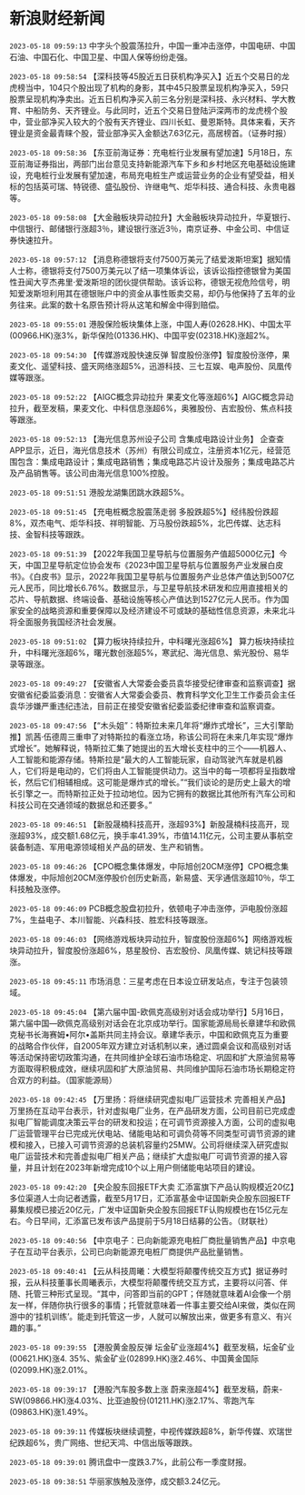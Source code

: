 # 新浪财经新闻
`2023-05-18 09:59:13` 中字头个股震荡拉升，中国一重冲击涨停，中国电研、中国石油、中国石化、中国卫星、中国人保等纷纷走强。

`2023-05-18 09:58:54` 【深科技等45股近五日获机构净买入】近五个交易日的龙虎榜当中，104只个股出现了机构的身影，其中45只股票呈现机构净买入，59只股票呈现机构净卖出。近五日机构净买入前三名分别是深科技、永兴材料、学大教育、中船防务、天齐锂业。与此同时，近五个交易日登陆沪深两市的龙虎榜个股中，营业部净买入较大的个股有天齐锂业、四川长虹、曼恩斯特。具体来看，天齐锂业是资金最青睐个股，营业部净买入金额达7.63亿元，高居榜首。（证券时报）

`2023-05-18 09:58:36` 【东亚前海证券：充电桩行业发展有望加速】5月18日，东亚前海证券指出，两部门出台意见支持新能源汽车下乡和乡村地区充电基础设施建设，充电桩行业发展有望加速，布局充电桩生产或运营业务的企业有望受益，相关标的包括英可瑞、特锐德、盛弘股份、许继电气、炬华科技、通合科技、永贵电器等。

`2023-05-18 09:58:08` 【大金融板块异动拉升】大金融板块异动拉升，华夏银行、中信银行、邮储银行涨超3％，建设银行涨近3％，南京证券、中金公司、中信证券快速拉升。

`2023-05-18 09:57:12` 【消息称德银将支付7500万美元了结爱泼斯坦案】据知情人士称，德银将支付7500万美元以了结一项集体诉讼，该诉讼指控德银曾为美国性丑闻大亨杰弗里·爱泼斯坦的团伙提供帮助。该诉讼称，德银无视危险信号，明知爱泼斯坦利用其在德银账户中的资金从事性贩卖交易，却仍与他保持了五年的业务往来。此案的数十名原告预计将从这笔和解金中得到赔偿。

`2023-05-18 09:55:01` 港股保险板块集体上涨，中国人寿(02628.HK)、中国太平(00966.HK)涨3%，新华保险(01336.HK)、中国平安(02318.HK)涨超2%。

`2023-05-18 09:54:30` 【传媒游戏股快速反弹 智度股份涨停】智度股份涨停，果麦文化、遥望科技、盛天网络涨超5%，迅游科技、三七互娱、电声股份、凤凰传媒等跟涨。

`2023-05-18 09:52:22` 【AIGC概念异动拉升 果麦文化等涨超6%】AIGC概念异动拉升，截至发稿，果麦文化、中科信息涨超6%，奥雅股份、吉宏股份、焦点科技等跟涨。

`2023-05-18 09:52:13` 【海光信息苏州设子公司 含集成电路设计业务】 企查查APP显示，近日，海光信息技术（苏州）有限公司成立，注册资本1亿元，经营范围包含：集成电路设计；集成电路销售；集成电路芯片设计及服务；集成电路芯片及产品销售等。该公司由海光信息100%控股。

`2023-05-18 09:51:51`  港股龙湖集团跳水跌超5%。

`2023-05-18 09:51:45` 【充电桩概念股震荡走弱 多股跌超5%】经纬股份跌超8%，双杰电气、炬华科技、祥明智能、万马股份跌超5%，北巴传媒、达志科技、金智科技等跟跌。

`2023-05-18 09:51:39` 【2022年我国卫星导航与位置服务产值超5000亿元】今天，中国卫星导航定位协会发布《2023中国卫星导航与位置服务产业发展白皮书》。《白皮书》显示，2022年我国卫星导航与位置服务产业总体产值达到5007亿元人民币，同比增长6.76%。数据显示，与卫星导航技术研发和应用直接相关的芯片、导航数据、终端设备、基础设施等核心产值达到1527亿元人民币。作为国家安全的战略资源和重要保障以及经济建设不可或缺的基础性信息资源，未来北斗将全面服务我国经济社会发展。

`2023-05-18 09:51:02` 【算力板块持续拉升，中科曙光涨超6%】 算力板块持续拉升，中科曙光涨超6%，曙光数创涨超5%，寒武纪、海光信息、紫光股份、易华录等跟涨。

`2023-05-18 09:49:27` 【安徽省人大常委会委员袁华接受纪律审查和监察调查】据安徽省纪委监委消息：安徽省人大常委会委员、教育科学文化卫生工作委员会主任袁华涉嫌严重违纪违法，目前正在接受安徽省纪委监委纪律审查和监察调查。

`2023-05-18 09:47:56` 【“木头姐”：特斯拉未来几年将“爆炸式增长”，三大引擎助推】凯茜·伍德周三重申了对特斯拉的看涨立场，称该公司将在未来几年实现“爆炸式增长”。她解释说，特斯拉汇集了她提出的五大增长支柱中的三个——机器人、人工智能和能源存储。特斯拉是“最大的人工智能玩家，自动驾驶汽车就是机器人，它们将是电动的，它们将由人工智能提供动力。这当中的每一项都将呈指数增长，然后它们相辅相成。这可能是爆炸式的增长。”“我们谈论的是历史上最大的增长引擎之一。而特斯拉正处于拉动地位。因为它拥有的数据比其他所有汽车公司和科技公司在交通领域的数据总和还要多。”

`2023-05-18 09:46:51` 【新股晟楠科技高开，涨超93%】新股晟楠科技高开，现涨超93%，成交额1.68亿元，换手率41.39%，市值14.11亿元，公司主要从事航空装备制造、军用电源领域相关产品的研发、生产和销售。

`2023-05-18 09:46:26` 【CPO概念集体爆发，中际旭创20CM涨停】CPO概念集体爆发，中际旭创20CM涨停股价创历史新高，新易盛、天孚通信涨超10％，华工科技触及涨停。

`2023-05-18 09:46:09` PCB概念股盘初拉升，依顿电子冲击涨停，沪电股份涨超7%，生益电子、本川智能、兴森科技、胜宏科技等跟涨。

`2023-05-18 09:46:03` 【网络游戏板块异动拉升，智度股份涨超6%】网络游戏板块异动拉升，智度股份涨超6%，慈星股份、吉宏股份、凤凰传媒、姚记科技等跟涨。

`2023-05-18 09:45:11` 市场消息：三星考虑在日本设立研发站点，专注于包装领域。

`2023-05-18 09:45:04` 【第六届中国-欧佩克高级别对话会成功举行】5月16日，第六届中国—欧佩克高级别对话会在北京成功举行。国家能源局局长章建华和欧佩克秘书长海赛姆•阿尔•盖斯共同主持会议。章建华表示，中国和欧佩克互为重要的战略合作伙伴，自2005年双方建立对话机制以来，通过圆桌会议和高级别对话等活动保持密切政策沟通，在共同维护全球石油市场稳定、巩固和扩大原油贸易等方面取得积极成效，继续巩固和扩大原油贸易、共同维护国际石油市场长期稳定符合双方的利益。（国家能源局）

`2023-05-18 09:42:45` 【万里扬：将继续研究虚拟电厂运营技术 完善相关产品】万里扬在互动平台表示，针对虚拟电厂业务，在产品研发方面，公司目前已完成虚拟电厂智能调度决策云平台的研发和投运；在可调节资源接入方面，公司的虚拟电厂运营管理平台已完成光伏电站、储能电站和可调负荷等不同类型可调节资源的建模和接入，已接入可调节资源的总装机容量约25MW。公司将继续深入研究虚拟电厂运营技术和完善虚拟电厂相关产品；继续扩大虚拟电厂可调节资源的接入容量，并且计划在2023年新增完成10个以上用户侧储能电站项目的建设。

`2023-05-18 09:42:20` 【央企股东回报ETF大卖 汇添富旗下产品认购规模近20亿】多位渠道人士向记者透露，截至5月17日，汇添富基金中证国新央企股东回报ETF募集规模已接近20亿元，广发中证国新央企股东回报ETF认购规模也在15亿元左右。今日早间，汇添富已发布该产品提前于5月18日结募的公告。（财联社）

`2023-05-18 09:40:56` 【中京电子：已向新能源充电桩厂商批量销售产品】中京电子在互动平台表示，公司已向新能源充电桩厂商提供产品批量销售。

`2023-05-18 09:40:41` 【云从科技周曦：大模型将颠覆传统交互方式】据证券时报，云从科技董事长周曦表示，大模型将颠覆传统交互方式，主要将以问答、伴随、托管三种形式呈现。“其中，问答即当前的GPT；伴随就意味着AI会像一个朋友一样，伴随你执行很多的事情；托管就意味着一件事主要交给AI来做，类似在网游中的‘挂机训练’。能走到托管这一步，人就可以解放出来，做更多有意义、有兴趣的事。”

`2023-05-18 09:39:55` 【港股黄金股反弹 坛金矿业涨超4%】截至发稿，坛金矿业(00621.HK)涨4. 35%、紫金矿业(02899.HK)涨2.46%、中国黄金国际(02099.HK)涨2.01%。

`2023-05-18 09:39:17` 【港股汽车股多数上涨 蔚来涨超4%】截至发稿，蔚来-SW(09866.HK)涨4.03%、比亚迪股份(01211.HK)涨2.17%、零跑汽车(09863.HK)涨1.49%。

`2023-05-18 09:39:11` 传媒板块继续调整，中视传媒跌超8%，新华传媒、欢瑞世纪跌超6%，贵广网络、世纪天鸿、中信出版等跟跌。

`2023-05-18 09:39:01` 腾讯盘中一度跌3.7%，此前公布一季度财报。

`2023-05-18 09:38:51` 华丽家族触及涨停，成交额3.24亿元。

